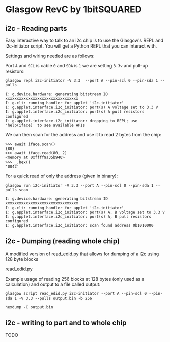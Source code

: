 # Glasgow RevC by 1bitSQUARED 

## i2c - Reading parts

Easy interactive way to talk to an i2c chip is to use the Glasgow's REPL and i2c-initiator script. You will get a Python REPL that you can interact with.

Settings and wiring needed are as follows:

Port `A` and `SCL` is cable `0` and `SDA` is `1` we are setting `3.3v` and pull-up resistors:

```
glasgow repl i2c-initiator -V 3.3  --port A --pin-scl 0 --pin-sda 1 --pulls
```
```
I: g.device.hardware: generating bitstream ID xxxxxxxxxxxxxxxxxxxxxxxxxxxxxxxx
I: g.cli: running handler for applet 'i2c-initiator'
I: g.applet.interface.i2c_initiator: port(s) A voltage set to 3.3 V
I: g.applet.interface.i2c_initiator: port(s) A pull resistors configured
I: g.applet.interface.i2c_initiator: dropping to REPL; use 'help(iface)' to see available APIs
```

We can then scan for the address and use it to read 2 bytes from the chip:

```
>>> await iface.scan()
{80}
>>> await iface.read(80, 2)
<memory at 0xffff9a35b940>
>>> _.hex()
'0042'
```

For a quick read of only the address (given in binary): 
```
glasgow run i2c-initiator -V 3.3 --port A --pin-scl 0 --pin-sda 1 --pulls scan
```
```
I: g.device.hardware: generating bitstream ID xxxxxxxxxxxxxxxxxxxxxxxxxxxxxxxx
I: g.cli: running handler for applet 'i2c-initiator'
I: g.applet.interface.i2c_initiator: port(s) A, B voltage set to 3.3 V
I: g.applet.interface.i2c_initiator: port(s) A, B pull resistors configured
I: g.applet.interface.i2c_initiator: scan found address 0b1010000
```

## i2c - Dumping (reading whole chip)
A modified version of read_edid.py that allows for dumping of a i2c using 128 byte blocks

[read_edid.py](https://github.com/kxynos/embedded_hacking/blob/master/glasgow/read_edid.py)

Example usage of reading 256 blocks at 128 bytes (only used as a calculation) and output to a file called output: 
```
glasgow script read_edid.py i2c-initiator --port A --pin-scl 0 --pin-sda 1 -V 3.3 --pulls output.bin -b 256
```
```
hexdump -C output.bin
```

## i2c - writing to part and to whole chip
TODO
